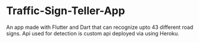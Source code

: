 # Traffic-Sign-Teller-App
An app made with Flutter and Dart that can recognize upto 43 different road signs. Api used for detection is custom api deployed via using Heroku. 
